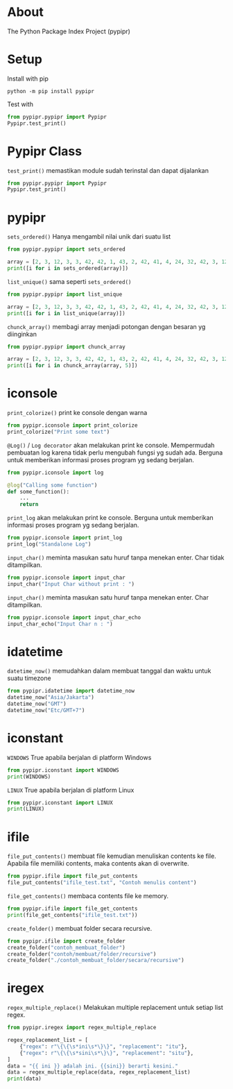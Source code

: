 # About
The Python Package Index Project (pypipr)


# Setup
Install with pip
```
python -m pip install pypipr
```

Test with
```python
from pypipr.pypipr import Pypipr
Pypipr.test_print()
```


# Pypipr Class
`test_print()` memastikan module sudah terinstal dan dapat dijalankan
```python
from pypipr.pypipr import Pypipr
Pypipr.test_print()
```


# pypipr
`sets_ordered()` Hanya mengambil nilai unik dari suatu list

```python
from pypipr.pypipr import sets_ordered

array = [2, 3, 12, 3, 3, 42, 42, 1, 43, 2, 42, 41, 4, 24, 32, 42, 3, 12, 32, 42, 42]
print([i for i in sets_ordered(array)])
```


`list_unique()` sama seperti `sets_ordered()`

```python
from pypipr.pypipr import list_unique

array = [2, 3, 12, 3, 3, 42, 42, 1, 43, 2, 42, 41, 4, 24, 32, 42, 3, 12, 32, 42, 42]
print([i for i in list_unique(array)])
```


`chunck_array()` membagi array menjadi potongan dengan besaran yg diinginkan

```python
from pypipr.pypipr import chunck_array

array = [2, 3, 12, 3, 3, 42, 42, 1, 43, 2, 42, 41, 4, 24, 32, 42, 3, 12, 32, 42, 42]
print([i for i in chunck_array(array, 5)])
```


# iconsole
`print_colorize()` print ke console dengan warna

```python
from pypipr.iconsole import print_colorize
print_colorize("Print some text")
```


`@Log()` / `Log decorator` akan melakukan print ke console. Mempermudah pembuatan log karena tidak perlu mengubah fungsi yg sudah ada. Berguna untuk memberikan informasi proses program yg sedang berjalan.

```python
from pypipr.iconsole import log

@log("Calling some function")
def some_function():
    ...
    return
```


`print_log` akan melakukan print ke console. Berguna untuk memberikan informasi proses program yg sedang berjalan.

```python
from pypipr.iconsole import print_log
print_log("Standalone Log")
```


`input_char()` meminta masukan satu huruf tanpa menekan enter. Char tidak ditampilkan.

```python
from pypipr.iconsole import input_char
input_char("Input Char without print : ")
```


`input_char()` meminta masukan satu huruf tanpa menekan enter. Char ditampilkan.

```python
from pypipr.iconsole import input_char_echo
input_char_echo("Input Char n : ")
```


# idatetime
`datetime_now()` memudahkan dalam membuat tanggal dan waktu untuk suatu timezone

```python
from pypipr.idatetime import datetime_now
datetime_now("Asia/Jakarta")
datetime_now("GMT")
datetime_now("Etc/GMT+7")
```


# iconstant
`WINDOWS` True apabila berjalan di platform Windows

```python
from pypipr.iconstant import WINDOWS
print(WINDOWS)
```


`LINUX` True apabila berjalan di platform Linux

```python
from pypipr.iconstant import LINUX
print(LINUX)
```


# ifile
`file_put_contents()` membuat file kemudian menuliskan contents ke file. Apabila file memiliki contents, maka contents akan di overwrite.

```python
from pypipr.ifile import file_put_contents
file_put_contents("ifile_test.txt", "Contoh menulis content")
```


`file_get_contents()` membaca contents file ke memory.

```python
from pypipr.ifile import file_get_contents
print(file_get_contents("ifile_test.txt"))
```


`create_folder()` membuat folder secara recursive.

```python
from pypipr.ifile import create_folder
create_folder("contoh_membuat_folder")
create_folder("contoh/membuat/folder/recursive")
create_folder("./contoh_membuat_folder/secara/recursive")
```


# iregex
`regex_multiple_replace()` Melakukan multiple replacement untuk setiap list regex. 

```python
from pypipr.iregex import regex_multiple_replace

regex_replacement_list = [
    {"regex": r"\{\{\s*ini\s*\}\}", "replacement": "itu"},
    {"regex": r"\{\{\s*sini\s*\}\}", "replacement": "situ"},
]
data = "{{ ini }} adalah ini. {{sini}} berarti kesini."
data = regex_multiple_replace(data, regex_replacement_list)
print(data)
```
